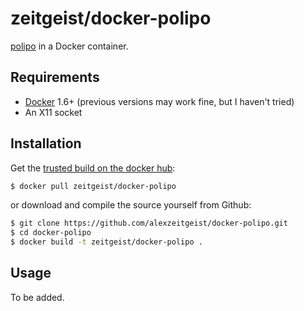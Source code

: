 # zeitgeist/docker-polipo

[polipo](http://www.pps.univ-paris-diderot.fr/~jch/software/polipo/) in a Docker container.

## Requirements

* [Docker](https://www.docker.com/) 1.6+ (previous versions may work fine, but I haven't tried)
* An X11 socket

## Installation

Get the [trusted build on the docker hub](https://registry.hub.docker.com/u/zeitgeist/docker-polipo/):

```bash
$ docker pull zeitgeist/docker-polipo
```

or download and compile the source yourself from Github:

```bash
$ git clone https://github.com/alexzeitgeist/docker-polipo.git
$ cd docker-polipo
$ docker build -t zeitgeist/docker-polipo .
```

## Usage

To be added.